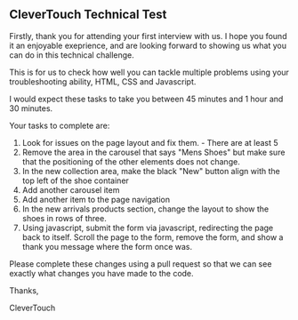 ## CleverTouch Technical Test

Firstly, thank you for attending your first interview with us. I hope you found it an enjoyable exeprience, and are looking forward to showing us what you can do in this technical challenge. 

This is for us to check  how well you can tackle multiple problems using your troubleshooting ability, HTML, CSS and Javascript.

I would expect these tasks to take you between 45 minutes and 1 hour and 30 minutes. 

Your tasks to complete are: 

1. Look for issues on the page layout and fix them. - There are at least 5
2. Remove the area in the carousel that says "Mens Shoes" but make sure that the positioning of the other elements does not change. 
3. In the new collection area, make the black "New" button align with the top left of the shoe container
4. Add another carousel item
5. Add another item to the page navigation
5. In the new arrivals products section, change the layout to show the shoes in rows of three.
6. Using javascript, submit the form via javascript, redirecting the page back to itself. Scroll the page to the form, remove the form, and show a thank you message where the form once was. 

Please complete these changes using a pull request so that we can see exactly what changes you have made to the code. 

Thanks,

CleverTouch
